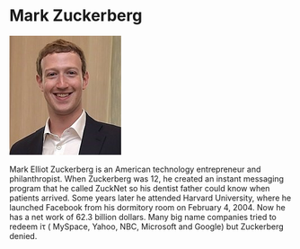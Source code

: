 # Mark Zuckerberg

<img src="../images/Zuckerberg.jpg">

Mark Elliot Zuckerberg is an American technology entrepreneur and philanthropist. When Zuckerberg was 12, he created an instant messaging program that he called ZuckNet so his dentist father could know when patients arrived. Some years later he attended Harvard University, where he launched Facebook from his dormitory room on February 4, 2004. Now he has a net work of 62.3 billion dollars. Many big name companies tried to redeem iτ ( MySpace, Yahoo, NBC, Microsoft and Google) but Zuckerberg denied.